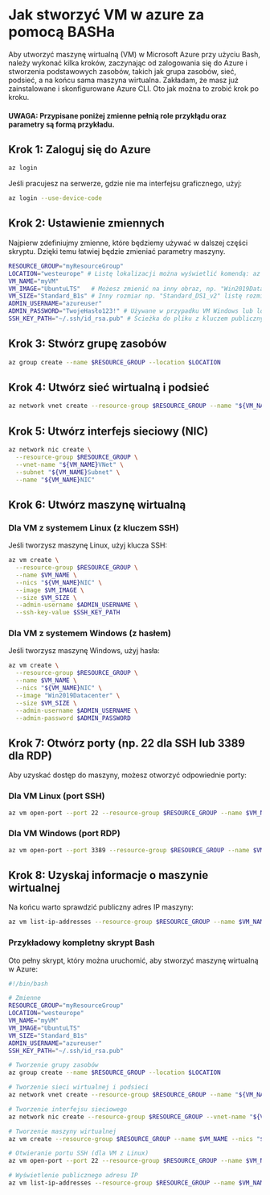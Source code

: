 # Jak stworzyć VM w azure za pomocą BASHa
Aby utworzyć maszynę wirtualną (VM) w Microsoft Azure przy użyciu Bash, należy wykonać kilka kroków, zaczynając od zalogowania się do Azure i stworzenia podstawowych zasobów, takich jak grupa zasobów, sieć, podsieć, a na końcu sama maszyna wirtualna. Zakładam, że masz już zainstalowane i skonfigurowane Azure CLI. Oto jak można to zrobić krok po kroku.

#### UWAGA: Przypisane poniżej zmienne pełnią role przykłądu oraz parametry są formą przykładu.

## Krok 1: Zaloguj się do Azure

```bash
az login
```
Jeśli pracujesz na serwerze, gdzie nie ma interfejsu graficznego, użyj:

```bash
az login --use-device-code
```
## Krok 2: Ustawienie zmiennych

Najpierw zdefiniujmy zmienne, które będziemy używać w dalszej części skryptu. Dzięki temu łatwiej będzie zmieniać parametry maszyny.
```bash
RESOURCE_GROUP="myResourceGroup"
LOCATION="westeurope" # Listę lokalizacji można wyświetlić komendą: az account list-locations
VM_NAME="myVM"
VM_IMAGE="UbuntuLTS"   # Możesz zmienić na inny obraz, np. "Win2019Datacenter, listę obrazów można sprawdzić komendą: az vm image list"
VM_SIZE="Standard_B1s" # Inny rozmiar np. "Standard_DS1_v2" listę rozmiarów można sprawdzić komedną: az vm list-sizes --location "westeurope" 
ADMIN_USERNAME="azureuser"
ADMIN_PASSWORD="TwojeHasło123!" # Używane w przypadku VM Windows lub loginu z hasłem
SSH_KEY_PATH="~/.ssh/id_rsa.pub" # Ścieżka do pliku z kluczem publicznym (dla VM Linux)
```
## Krok 3: Stwórz grupę zasobów

```bash
az group create --name $RESOURCE_GROUP --location $LOCATION
```
## Krok 4: Utwórz sieć wirtualną i podsieć
``` bash
az network vnet create --resource-group $RESOURCE_GROUP --name "${VM_NAME}VNet" --subnet-name "${VM_NAME}Subnet"
```
## Krok 5: Utwórz interfejs sieciowy (NIC)
```bash
az network nic create \
  --resource-group $RESOURCE_GROUP \
  --vnet-name "${VM_NAME}VNet" \
  --subnet "${VM_NAME}Subnet" \
  --name "${VM_NAME}NIC"
```
## Krok 6: Utwórz maszynę wirtualną
### Dla VM z systemem Linux (z kluczem SSH)
Jeśli tworzysz maszynę Linux, użyj klucza SSH:
```bash
az vm create \
  --resource-group $RESOURCE_GROUP \
  --name $VM_NAME \
  --nics "${VM_NAME}NIC" \
  --image $VM_IMAGE \
  --size $VM_SIZE \
  --admin-username $ADMIN_USERNAME \
  --ssh-key-value $SSH_KEY_PATH
```
### Dla VM z systemem Windows (z hasłem)
Jeśli tworzysz maszynę Windows, użyj hasła:
```bash
az vm create \
  --resource-group $RESOURCE_GROUP \
  --name $VM_NAME \
  --nics "${VM_NAME}NIC" \
  --image "Win2019Datacenter" \
  --size $VM_SIZE \
  --admin-username $ADMIN_USERNAME \
  --admin-password $ADMIN_PASSWORD
```
## Krok 7: Otwórz porty (np. 22 dla SSH lub 3389 dla RDP)
Aby uzyskać dostęp do maszyny, możesz otworzyć odpowiednie porty:
### Dla VM Linux (port SSH)
```bash
az vm open-port --port 22 --resource-group $RESOURCE_GROUP --name $VM_NAME
```
### Dla VM Windows (port RDP)
```bash
az vm open-port --port 3389 --resource-group $RESOURCE_GROUP --name $VM_NAME
```
## Krok 8: Uzyskaj informacje o maszynie wirtualnej
Na końcu warto sprawdzić publiczny adres IP maszyny:
```bash
az vm list-ip-addresses --resource-group $RESOURCE_GROUP --name $VM_NAME --output table
```

### Przykładowy kompletny skrypt Bash
Oto pełny skrypt, który można uruchomić, aby stworzyć maszynę wirtualną w Azure:
```bash
#!/bin/bash

# Zmienne
RESOURCE_GROUP="myResourceGroup"
LOCATION="westeurope"
VM_NAME="myVM"
VM_IMAGE="UbuntuLTS"
VM_SIZE="Standard_B1s"
ADMIN_USERNAME="azureuser"
SSH_KEY_PATH="~/.ssh/id_rsa.pub"

# Tworzenie grupy zasobów
az group create --name $RESOURCE_GROUP --location $LOCATION

# Tworzenie sieci wirtualnej i podsieci
az network vnet create --resource-group $RESOURCE_GROUP --name "${VM_NAME}VNet" --subnet-name "${VM_NAME}Subnet"

# Tworzenie interfejsu sieciowego
az network nic create --resource-group $RESOURCE_GROUP --vnet-name "${VM_NAME}VNet" --subnet "${VM_NAME}Subnet" --name "${VM_NAME}NIC"

# Tworzenie maszyny wirtualnej
az vm create --resource-group $RESOURCE_GROUP --name $VM_NAME --nics "${VM_NAME}NIC" --image $VM_IMAGE --size $VM_SIZE --admin-username $ADMIN_USERNAME --ssh-key-value $SSH_KEY_PATH

# Otwieranie portu SSH (dla VM z Linux)
az vm open-port --port 22 --resource-group $RESOURCE_GROUP --name $VM_NAME

# Wyświetlenie publicznego adresu IP
az vm list-ip-addresses --resource-group $RESOURCE_GROUP --name $VM_NAME --output table
```
